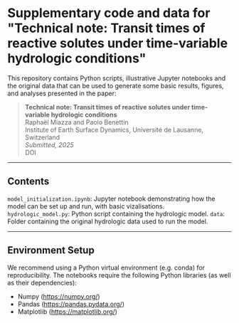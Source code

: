 # Supplementary code and data for "Technical note: Transit times of reactive solutes under time-variable hydrologic conditions"

This repository contains Python scripts, illustrative Jupyter notebooks and the original data that can be used to generate some basic results, figures, and analyses presented in the paper:

> **Technical note: Transit times of reactive solutes under time-variable hydrologic conditions**  
> Raphaël Miazza and Paolo Benettin  
> Institute of Earth Surface Dynamics, Université de Lausanne, Switzerland  
> _Submitted, 2025_  
> DOI

---

## Contents

`model_initialization.ipynb`: Jupyter notebook demonstrating how the model can be set up and run, with basic vizalisations.  
`hydrologic_model.py`: Python script containing the hydrologic model.
`data`: Folder containing the original hydrologic data used to run the model.

---

## Environment Setup

We recommend using a Python virtual environment (e.g. conda) for reproducibility. The notebooks require the following Python libraries (as well as their dependencies):
- Numpy (https://numpy.org/)
- Pandas (https://pandas.pydata.org/)
- Matplotlib (https://matplotlib.org/)
